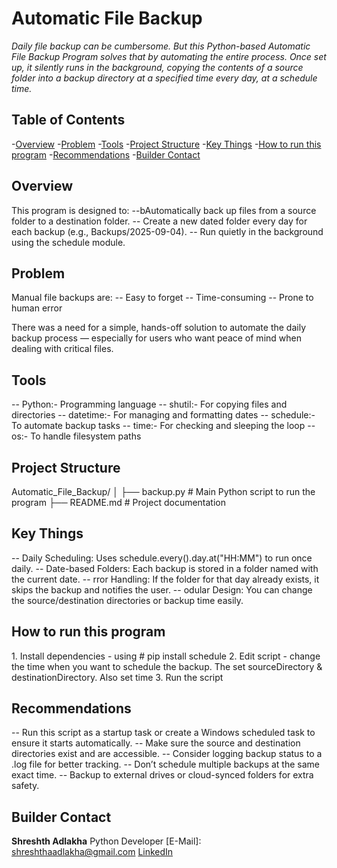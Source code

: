 # Automatic File Backup 
_Daily file backup can be cumbersome. But this Python-based Automatic File Backup Program solves that by automating the entire process. Once set up, it silently runs in the background, copying the contents of a source folder into a backup directory at a specified time every day, at a schedule time._

## Table of Contents
-<a href="#overview">Overview</a>
-<a href="#problem">Problem</a>
-<a href="#tools">Tools</a>
-<a href="#project-structure">Project Structure</a>
-<a href="#key-things">Key Things</a>
-<a href="#how-to-run-this-program">How to run this program</a>
-<a href="#recommendations">Recommendations</a>
-<a href="#builder-contact">Builder Contact</a>

<h2><a class="anchor" id="overview"></a>Overview</h2>
This program is designed to:
--bAutomatically back up files from a source folder to a destination folder.
-- Create a new dated folder every day for each backup (e.g., Backups/2025-09-04).
-- Run quietly in the background using the schedule module.

<h2><a class="anchor" id="problem"></a>Problem</h2>
Manual file backups are:
-- Easy to forget
-- Time-consuming
-- Prone to human error

There was a need for a simple, hands-off solution to automate the daily backup process — especially for users who want peace of mind when dealing with critical files.

<h2><a class="anchor" id="tools"></a>Tools</h2>
-- Python:- Programming language
-- shutil:- For copying files and directories
-- datetime:- For managing and formatting dates
-- schedule:- To automate backup tasks
-- time:- For checking and sleeping the loop
-- os:- To handle filesystem paths

<h2><a class="anchor" id="projec-structure"></a>Project Structure</h2>
Automatic_File_Backup/
│
├── backup.py             # Main Python script to run the program
├── README.md             # Project documentation


<h2><a class="anchor" id="key-things"></a>Key Things</h2>
-- Daily Scheduling: Uses schedule.every().day.at("HH:MM") to run once daily.
-- Date-based Folders: Each backup is stored in a folder named with the current date.
-- rror Handling: If the folder for that day already exists, it skips the backup and notifies the user.
-- odular Design: You can change the source/destination directories or backup time easily.

<h2><a class="anchor" id="how-to-run-this-program"></a>How to run this program</h2>
1. Install dependencies - using # pip install schedule
2. Edit script - change the time when you want to schedule the backup. The set sourceDirectory & destinationDirectory. Also set time
3. Run the script 


<h2><a class="anchor" id="recommendations"></a>Recommendations</h2>
-- Run this script as a startup task or create a Windows scheduled task to ensure it starts automatically.
-- Make sure the source and destination directories exist and are accessible.
-- Consider logging backup status to a .log file for better tracking.
-- Don’t schedule multiple backups at the same exact time.
-- Backup to external drives or cloud-synced folders for extra safety.

<h2><a class="anchor" id="builder-contact"></a>Builder Contact</h2>

**Shreshth Adlakha**
Python Developer
[E-Mail]: shreshthaadlakha@gmail.com
[LinkedIn](https://www.linkedin.com/in/shreshthadlakha/)
